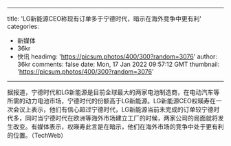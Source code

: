 
---
title: 'LG新能源CEO称现有订单多于宁德时代，暗示在海外竞争中更有利'
categories: 
 - 新媒体
 - 36kr
 - 快讯
headimg: 'https://picsum.photos/400/300?random=3076'
author: 36kr
comments: false
date: Mon, 17 Jan 2022 09:57:12 GMT
thumbnail: 'https://picsum.photos/400/300?random=3076'
---

<div>   
据报道，宁德时代和LG新能源是目前全球最大的两家电池制造商，在电动汽车等所需的动力电池市场，宁德时代的份额高于LG新能源。LG新能源CEO权暎寿在一次会议上表示，他们有信心超过宁德时代，LG新能源当前未完成的订单较宁德时代多，同时当宁德时代在欧洲等海外市场建立工厂的时候，两家公司的局面就将发生改变。有媒体表示，权暎寿此言是在暗示，他们在海外市场的竞争中处于更有利的位置。（TechWeb）  
</div>
            